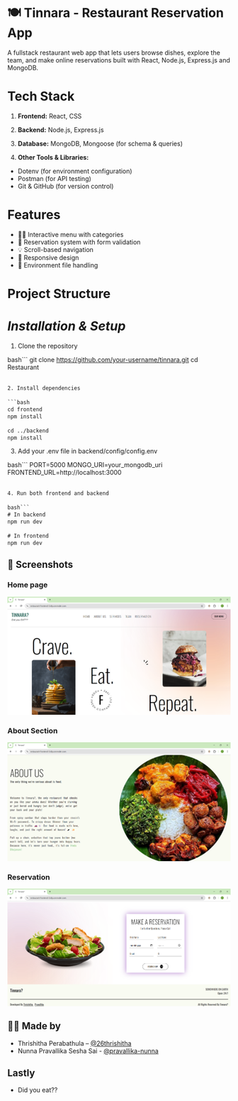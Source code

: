 # 🍽 Tinnara - Restaurant Reservation App

A fullstack restaurant web app that lets users browse dishes, explore the team, and make online reservations built with React, Node.js, Express.js and MongoDB.

# Tech Stack

1. **Frontend:** 
React, CSS

2. **Backend:**  Node.js, Express.js  

3. **Database:**  MongoDB, Mongoose (for schema & queries)

4. **Other Tools & Libraries:**  
- Dotenv (for environment configuration)  
- Postman (for API testing)  
- Git & GitHub (for version control)


# Features

- 👨‍🍳 Interactive menu with categories
- 📅 Reservation system with form validation
- 💡 Scroll-based navigation
- 📱 Responsive design
- 🔐 Environment file handling

#  Project Structure





#  *Installation & Setup*

1. Clone the repository

bash```
git clone https://github.com/your-username/tinnara.git
cd Restaurant
```

2. Install dependencies

```bash
cd frontend
npm install

cd ../backend
npm install
```

3. Add your .env file in backend/config/config.env

bash```
PORT=5000
MONGO_URI=your_mongodb_uri
FRONTEND_URL=http://localhost:3000
```

4. Run both frontend and backend

bash```
# In backend
npm run dev

# In frontend
npm run dev
```


## 📸 Screenshots


### Home page
![Home Page](https://github.com/26thrishitha/Restaurant/blob/8ba3e7ddbc38773eee19468a752150e6c6664a2b/assets/Screenshot%202025-06-27%20140622.png)

### About Section
![About Section](https://github.com/26thrishitha/Restaurant/blob/8ba3e7ddbc38773eee19468a752150e6c6664a2b/assets/Screenshot%202025-06-27%20140638.png)

### Reservation
![Reservation](https://github.com/26thrishitha/Restaurant/blob/8ba3e7ddbc38773eee19468a752150e6c6664a2b/assets/Screenshot%202025-06-27%20140855.png)


## 👨‍🍳 Made by

- Thrishitha Perabathula – [@26thrishitha](https://github.com/26thrishitha)
- Nunna Pravallika Sesha Sai - [@pravallika-nunna](https://github.com/pravallika-nunna)

## Lastly

- Did you eat??
